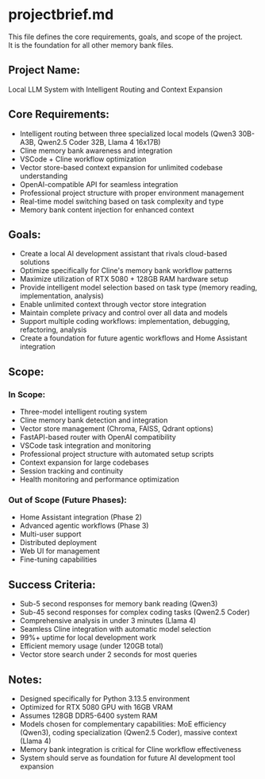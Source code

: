 # projectbrief.md

This file defines the core requirements, goals, and scope of the project.  
It is the foundation for all other memory bank files.

## Project Name:
Local LLM System with Intelligent Routing and Context Expansion

## Core Requirements:
- Intelligent routing between three specialized local models (Qwen3 30B-A3B, Qwen2.5 Coder 32B, Llama 4 16x17B)
- Cline memory bank awareness and integration
- VSCode + Cline workflow optimization
- Vector store-based context expansion for unlimited codebase understanding
- OpenAI-compatible API for seamless integration
- Professional project structure with proper environment management
- Real-time model switching based on task complexity and type
- Memory bank content injection for enhanced context

## Goals:
- Create a local AI development assistant that rivals cloud-based solutions
- Optimize specifically for Cline's memory bank workflow patterns
- Maximize utilization of RTX 5080 + 128GB RAM hardware setup
- Provide intelligent model selection based on task type (memory reading, implementation, analysis)
- Enable unlimited context through vector store integration
- Maintain complete privacy and control over all data and models
- Support multiple coding workflows: implementation, debugging, refactoring, analysis
- Create a foundation for future agentic workflows and Home Assistant integration

## Scope:
### In Scope:
- Three-model intelligent routing system
- Cline memory bank detection and integration
- Vector store management (Chroma, FAISS, Qdrant options)
- FastAPI-based router with OpenAI compatibility
- VSCode task integration and monitoring
- Professional project structure with automated setup scripts
- Context expansion for large codebases
- Session tracking and continuity
- Health monitoring and performance optimization

### Out of Scope (Future Phases):
- Home Assistant integration (Phase 2)
- Advanced agentic workflows (Phase 3)
- Multi-user support
- Distributed deployment
- Web UI for management
- Fine-tuning capabilities

## Success Criteria:
- Sub-5 second responses for memory bank reading (Qwen3)
- Sub-45 second responses for complex coding tasks (Qwen2.5 Coder)
- Comprehensive analysis in under 3 minutes (Llama 4)
- Seamless Cline integration with automatic model selection
- 99%+ uptime for local development work
- Efficient memory usage (under 120GB total)
- Vector store search under 2 seconds for most queries

## Notes:
- Designed specifically for Python 3.13.5 environment
- Optimized for RTX 5080 GPU with 16GB VRAM
- Assumes 128GB DDR5-6400 system RAM
- Models chosen for complementary capabilities: MoE efficiency (Qwen3), coding specialization (Qwen2.5 Coder), massive context (Llama 4)
- Memory bank integration is critical for Cline workflow effectiveness
- System should serve as foundation for future AI development tool expansion
